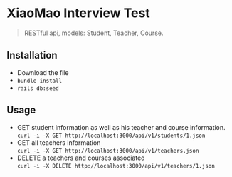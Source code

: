 # XiaoMao Interview Test

> RESTful api, models: Student, Teacher, Course.

## Installation  
* Download the file  
* `bundle install`  
* `rails db:seed`  

## Usage  
* GET student information as well as his teacher and course information.  
`curl -i -X GET http://localhost:3000/api/v1/students/1.json`  
* GET all teachers information  
`curl -i -X GET http://localhost:3000/api/v1/teachers.json`  
* DELETE a teachers and courses associated  
`curl -i -X DELETE http://localhost:3000/api/v1/teachers/1.json`
